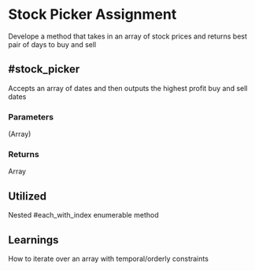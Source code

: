 # Stock Picker Assignment
Develope a method that takes in an array of stock prices and returns best pair of days to buy and sell

## #stock_picker
Accepts an array of dates and then outputs the highest profit buy and sell dates

### Parameters
(Array)

### Returns
Array 

## Utilized
Nested #each_with_index enumerable method

## Learnings
How to iterate over an array with temporal/orderly constraints
